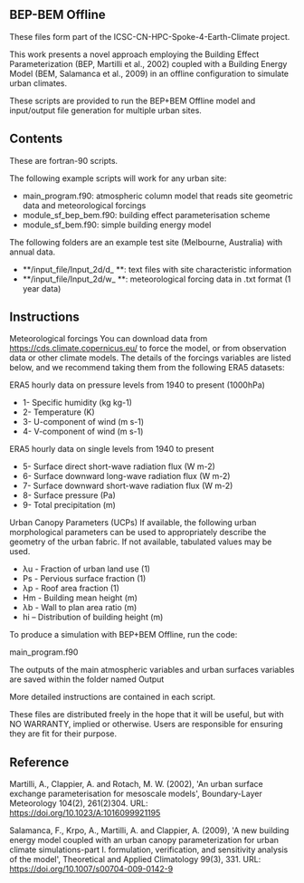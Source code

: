 BEP-BEM Offline
-------------

These files form part of the ICSC-CN-HPC-Spoke-4-Earth-Climate project. 

This work presents a novel approach employing the Building Effect Parameterization
(BEP, Martilli et al., 2002) coupled with a Building Energy Model (BEM, Salamanca et al., 2009) 
in an offline configuration to simulate urban climates.

These scripts are provided to run the BEP+BEM Offline model and input/output file generation 
for multiple urban sites.

Contents
--------
These are fortran-90 scripts. 

The following example scripts will work for any urban site:

- main_program.f90: atmospheric column model that reads site geometric data and meteorological forcings 
- module_sf_bep_bem.f90: building effect parameterisation scheme    
- module_sf_bem.f90: simple building energy model 
 
The following folders are an example test site (Melbourne, Australia) with annual data.

- **/input_file/Input_2d/d_ **: text files with site characteristic information
- **/input_file/Input_2d/w_ **: meteorological forcing data in .txt format (1 year data)

Instructions
------------
Meteorological forcings
You can download data from https://cds.climate.copernicus.eu/ to force the model, or from 
observation data or other climate models. 
The details of the forcings variables are listed below, and we recommend taking them from the 
following ERA5 datasets: 

ERA5 hourly data on pressure levels from 1940 to present (1000hPa)
- 1- Specific humidity (kg kg-1)
- 2- Temperature (K)
- 3- U-component of wind (m s-1)
- 4- V-component of wind (m s-1)

ERA5 hourly data on single levels from 1940 to present
- 5- Surface direct short-wave radiation flux  (W m-2)
- 6- Surface downward long-wave radiation flux  (W m-2)
- 7- Surface downward short-wave radiation flux (W m-2)
- 8- Surface pressure (Pa)
- 9- Total precipitation (m)

Urban Canopy Parameters (UCPs)
If available, the following urban morphological parameters can be used to appropriately 
describe the geometry of the urban fabric. If not available, tabulated values may be used. 

- λu - Fraction of urban land use (1)
- Ps - Pervious surface fraction (1)
- λp - Roof area fraction (1)
- Hm - Building mean height (m)
- λb - Wall to plan area ratio (m)
- hi – Distribution of building height (m) 

To produce a simulation with BEP+BEM Offline, run the code: 

main_program.f90

The outputs of the main atmospheric variables and urban surfaces variables are saved 
within the folder named Output

More detailed instructions are contained in each script.

These files are distributed freely in the hope that it will be useful, but with NO WARRANTY, 
implied or otherwise. Users are responsible for ensuring they are fit for their purpose. 

Reference
------------
Martilli, A., Clappier, A. and Rotach, M. W. (2002), 'An urban surface exchange parameterisation
for mesoscale models', Boundary-Layer Meteorology 104(2), 261(2)304.
URL: https://doi.org/10.1023/A:1016099921195

Salamanca, F., Krpo, A., Martilli, A. and Clappier, A. (2009), 'A new building energy model
coupled with an urban canopy parameterization for urban climate simulations-part I. formulation,
verification, and sensitivity analysis of the model', Theoretical and Applied Climatology
99(3), 331.
URL: https://doi.org/10.1007/s00704-009-0142-9
